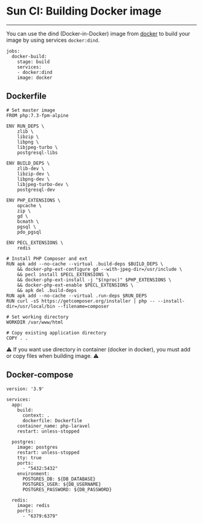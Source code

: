 # Sun CI: Building Docker image
---

You can use the dind (Docker-in-Docker) image from [docker](https://hub.docker.com/_/docker/) to build your image by using services `docker:dind`.
```
jobs:
  docker-build:
    stage: build
    services:
    - docker:dind
    image: docker
```
## Dockerfile
```
# Set master image
FROM php:7.3-fpm-alpine

ENV RUN_DEPS \
    zlib \
    libzip \
    libpng \
    libjpeg-turbo \
    postgresql-libs

ENV BUILD_DEPS \
    zlib-dev \
    libzip-dev \
    libpng-dev \
    libjpeg-turbo-dev \
    postgresql-dev

ENV PHP_EXTENSIONS \
    opcache \
    zip \
    gd \
    bcmath \
    pgsql \
    pdo_pgsql

ENV PECL_EXTENSIONS \
    redis

# Install PHP Composer and ext
RUN apk add --no-cache --virtual .build-deps $BUILD_DEPS \
    && docker-php-ext-configure gd --with-jpeg-dir=/usr/include \
    && pecl install $PECL_EXTENSIONS \
    && docker-php-ext-install -j "$(nproc)" $PHP_EXTENSIONS \
    && docker-php-ext-enable $PECL_EXTENSIONS \
    && apk del .build-deps
RUN apk add --no-cache --virtual .run-deps $RUN_DEPS
RUN curl -sS https://getcomposer.org/installer | php -- --install-dir=/usr/local/bin --filename=composer

# Set working directory
WORKDIR /var/www/html

# Copy existing application directory
COPY . .
```
:warning: If you want use directory in container (docker in docker), you must add or copy files when building image. :warning:

## Docker-compose
```
version: '3.9'

services:
  app:
    build:
      context: .
      dockerfile: Dockerfile
    container_name: php-laravel
    restart: unless-stopped

  postgres:
    image: postgres
    restart: unless-stopped
    tty: true
    ports:
      - "5432:5432"
    environment:
      POSTGRES_DB: ${DB_DATABASE}
      POSTGRES_USER: ${DB_USERNAME}
      POSTGRES_PASSWORD: ${DB_PASSWORD}

  redis:
    image: redis
    ports:
      - "6379:6379"
```
